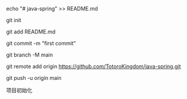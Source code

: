echo "# java-spring" >> README.md

git init

git add README.md

git commit -m "first commit"

git branch -M main

git remote add origin https://github.com/TotoroKingdom/java-spring.git

git push -u origin main

项目初始化
